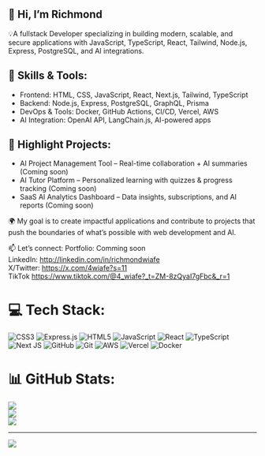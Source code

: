 ## 👋 Hi, I’m Richmond

💡A fullstack Developer specializing in building modern, scalable, and secure applications with JavaScript, TypeScript, React, Tailwind, Node.js, Express, PostgreSQL, and AI integrations.

## 🚀 Skills & Tools:
- Frontend: HTML, CSS, JavaScript, React, Next.js, Tailwind, TypeScript
- Backend: Node.js, Express, PostgreSQL, GraphQL, Prisma
- DevOps & Tools: Docker, GitHub Actions, CI/CD, Vercel, AWS
- AI Integration: OpenAI API, LangChain.js, AI-powered apps

## 📂 Highlight Projects:
- AI Project Management Tool – Real-time collaboration + AI summaries (Coming soon)
- AI Tutor Platform – Personalized learning with quizzes & progress tracking (Coming soon)
- SaaS AI Analytics Dashboard – Data insights, subscriptions, and AI reports (Coming soon)

🌍 My goal is to create impactful applications and contribute to projects that push the boundaries of what’s possible with web development and AI.

📫 Let’s connect: 
Portfolio: Comming soon <br/>
LinkedIn: http://linkedin.com/in/richmondwiafe <br/>
X/Twitter: https://x.com/4wiafe?s=11 <br/>
TikTok https://www.tiktok.com/@4_wiafe?_t=ZM-8zQyaI7gFbc&_r=1 <br/>


# 💻 Tech Stack:
![CSS3](https://img.shields.io/badge/css3-%231572B6.svg?style=for-the-badge&logo=css3&logoColor=white) ![Express.js](https://img.shields.io/badge/express.js-%23404d59.svg?style=for-the-badge&logo=express&logoColor=%2361DAFB) ![HTML5](https://img.shields.io/badge/html5-%23E34F26.svg?style=for-the-badge&logo=html5&logoColor=white) ![JavaScript](https://img.shields.io/badge/javascript-%23323330.svg?style=for-the-badge&logo=javascript&logoColor=%23F7DF1E) ![React](https://img.shields.io/badge/react-%2320232a.svg?style=for-the-badge&logo=react&logoColor=%2361DAFB) ![TypeScript](https://img.shields.io/badge/typescript-%23007ACC.svg?style=for-the-badge&logo=typescript&logoColor=white) ![Next JS](https://img.shields.io/badge/Next-black?style=for-the-badge&logo=next.js&logoColor=white) ![GitHub](https://img.shields.io/badge/github-%23121011.svg?style=for-the-badge&logo=github&logoColor=white) ![Git](https://img.shields.io/badge/git-%23F05033.svg?style=for-the-badge&logo=git&logoColor=white) ![AWS](https://img.shields.io/badge/AWS-%23FF9900.svg?style=for-the-badge&logo=amazon-aws&logoColor=white) ![Vercel](https://img.shields.io/badge/vercel-%23000000.svg?style=for-the-badge&logo=vercel&logoColor=white) ![Docker](https://img.shields.io/badge/docker-%230db7ed.svg?style=for-the-badge&logo=docker&logoColor=white)
# 📊 GitHub Stats:
![](https://github-readme-stats.vercel.app/api?username=4wiafe&theme=merko&hide_border=false&include_all_commits=false&count_private=false)<br/>
![](https://nirzak-streak-stats.vercel.app/?user=4wiafe&theme=merko&hide_border=false)<br/>
![](https://github-readme-stats.vercel.app/api/top-langs/?username=4wiafe&theme=merko&hide_border=false&include_all_commits=false&count_private=false&layout=compact)

---
[![](https://visitcount.itsvg.in/api?id=4wiafe&icon=0&color=0)](https://visitcount.itsvg.in)

<!-- Proudly created with GPRM ( https://gprm.itsvg.in ) -->
